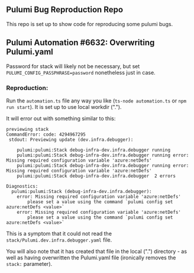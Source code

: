 ## Pulumi Bug Reproduction Repo

This repo is set up to show code for reproducing some pulumi bugs. 

## Pulumi Automation #6632: Overwriting Pulumi.yaml

Password for stack will likely not be necessary, but set `PULUMI_CONFIG_PASSPHRASE=password` nonetheless just in case.

### Reproduction:

Run the `automation.ts` file any way you like (`ts-node automation.ts` or `npm run start`). 
It is set up to use local workdir (".").

It will error out with something similar to this:

```
previewing stack
CommandError: code: 4294967295
 stdout: Previewing update (dev.infra.debugger):

    pulumi:pulumi:Stack debug-infra-dev.infra.debugger running
    pulumi:pulumi:Stack debug-infra-dev.infra.debugger running error: Missing required configuration variable 'azure:netDefs'
    pulumi:pulumi:Stack debug-infra-dev.infra.debugger running error: Missing required configuration variable 'azure:netDefs'
    pulumi:pulumi:Stack debug-infra-dev.infra.debugger  2 errors

Diagnostics:
  pulumi:pulumi:Stack (debug-infra-dev.infra.debugger):
    error: Missing required configuration variable 'azure:netDefs'
        please set a value using the command `pulumi config set azure:netDefs <value>`
    error: Missing required configuration variable 'azure:netDefs'
        please set a value using the command `pulumi config set azure:netDefs <value>`
```

This is a symptom that it could not read the `stack/Pulumi.dev.infra.debugger.yaml` file.

You will also note that it has created that file in the local (".") directory - as well as having overwritten the Pulumi.yaml file (ironically removes the `stack:` parameter).


